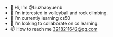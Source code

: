 - 👋 Hi, I’m @Liuzhaoyuenb
- 👀 I’m interested in volleyball and rock climbing.
- 🌱 I’m currently learning cs50
- 💞️ I’m looking to collaborate on cs learning.
- 📫 How to reach me 3218211642@qq.com

<!---
Liuzhaoyuenb/Liuzhaoyuenb is a ✨ special ✨ repository because its `README.md` (this file) appears on your GitHub profile.
You can click the Preview link to take a look at your changes.
--->
